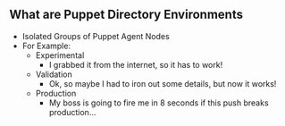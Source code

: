 ## What are Puppet Directory Environments

* Isolated Groups of Puppet Agent Nodes
* For Example:
    * Experimental
        * I grabbed it from the internet, so it has to work!
    * Validation
        * Ok, so maybe I had to iron out some details, but now it works!
    * Production
        * My boss is going to fire me in 8 seconds if this push breaks production...
